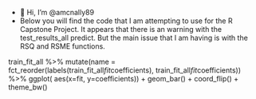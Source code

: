 - 👋 Hi, I’m @amcnally89
- Below you will find the code that I am attempting to use for the R Capstone Project. It appears that there is an warning with the test_results_all predict. But the main issue that I am having is with the RSQ and RSME functions.

train_fit_all %>%
     mutate(name = fct_reorder(labels(train_fit_all$fit$coefficients), train_fit_all$fit$coefficients)) %>%
     ggplot( aes(x=fit, y=coefficients)) +
     geom_bar() + coord_flip() + theme_bw()


<!---
amcnally89/amcnally89 is a ✨ special ✨ repository because its `README.md` (this file) appears on your GitHub profile.
You can click the Preview link to take a look at your changes.
--->
